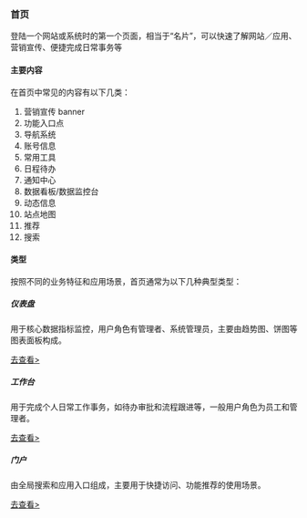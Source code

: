 ### 首页

 登陆一个网站或系统时的第一个页面，相当于“名片”，可以快速了解网站／应用、营销宣传、便捷完成日常事务等

#### 主要内容

在首页中常见的内容有以下几类：

1. 营销宣传 banner
2. 功能入口点
3. 导航系统
4. 账号信息
5. 常用工具
6. 日程待办
7. 通知中心
8. 数据看板/数据监控台
9. 动态信息
10. 站点地图
11. 推荐
12. 搜索



#### 类型

按照不同的业务特征和应用场景，首页通常为以下几种典型类型：

##### 仪表盘

用于核心数据指标监控，用户角色有管理者、系统管理员，主要由趋势图、饼图等图表面板构成。

[去查看>](/#/zh-CN/templates/dashboard)

##### 工作台

用于完成个人日常工作事务，如待办审批和流程跟进等，一般用户角色为员工和管理者。

[去查看>](/#/zh-CN/templates/workbench)

##### 门户

由全局搜索和应用入口组成，主要用于快捷访问、功能推荐的使用场景。

[去查看>](/#/zh-CN/templates/portal)